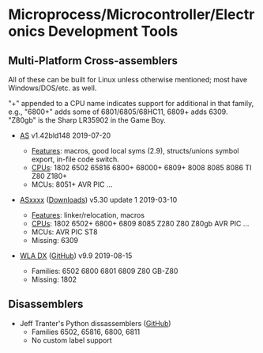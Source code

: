 Microprocess/Microcontroller/Electronics Development Tools
==========================================================


Multi-Platform Cross-assemblers
-------------------------------

All of these can be built for Linux unless otherwise mentioned; most
have Windows/DOS/etc. as well.

"+" appended to a CPU name indicates support for additional in that
family, e.g., "6800+" adds some of 6801/6805/68HC11, 6809+ adds 6309.
"Z80gb" is the Sharp LR35902 in the Game Boy.

- [AS]  v1.42bld148 2019-07-20
  - [Features][as-doc]: macros, good local syms (2.9), structs/unions
    symbol export, in-file code switch.
  - [CPUs][as-cpus]:
    1802 6502 65816 6800+ 68000+ 6809+ 8008 8085 8086 TI Z80 Z180+
  - MCUs: 8051+ AVR PIC ...

- [ASxxxx][] ([Downloads][asx-dl])  v5.30 update 1 2019-03-10
  - [Features][asx-doc]: linker/relocation, macros
  - [CPUs][asx-cpus]: 1802 6502+ 6800+ 6809 8085 Z280 Z80 Z80gb AVR PIC ...
  - MCUs: AVR PIC ST8 
  - Missing: 6309

- [WLA DX][] ([GitHub][wla-gh]) v9.9 2019-08-15
  - Families: 6502 6800 6801 6809 Z80 GB-Z80
  - Missing: 1802


Disassemblers
-------------

- Jeff Tranter's Python dissassemblers ([GitHub][jt-gh])
  - Families 6502, 65816, 6800, 6811
  - No custom label support



<!-------------------------------------------------------------------->
[as-cpus]: http://john.ccac.rwth-aachen.de:8000/as/cpulist.html
[as-doc]: http://john.ccac.rwth-aachen.de:8000/as/as_EN.html
[as]: http://john.ccac.rwth-aachen.de:8000/as/
[asx-cpus]: http://shop-pdp.net/ashtml/asxdoc.htm
[asx-dl]: http://shop-pdp.net/ashtml/asxget.php
[asx-doc]: http://shop-pdp.net/ashtml/asmlnk.htm
[asxxxx]: http://shop-pdp.net/ashtml/asxxxx.htm
[wla dx]: http://www.villehelin.com/wla.html
[wla-gh]: https://github.com/vhelin/wla-dx

[jt-gh]: https://github.com/jefftranter/6502/tree/master/disasm

